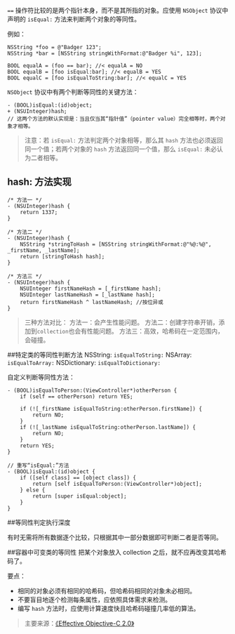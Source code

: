 `==` 操作符比较的是两个指针本身，而不是其所指的对象。应使用 `NSObject` 协议中声明的 `isEqual:` 方法来判断两个对象的等同性。

例如：
```
NSString *foo = @"Badger 123";
NSString *bar = [NSString stringWithFormat:@"Badger %i", 123];
    
BOOL equalA = (foo == bar); //< equalA = NO
BOOL equalB = [foo isEqual:bar]; //< equalB = YES
BOOL equalC = [foo isEqualToString:bar]; //< equalC = YES
```
`NSObject` 协议中有两个判断等同性的关键方法：
```
- (BOOL)isEqual:(id)object;
+ (NSUInteger)hash;
// 这两个方法的默认实现是：当且仅当其“指针值”（pointer value）完全相等时，两个对象才相等。
```
>注意：若 `isEqual:` 方法判定两个对象相等，那么其 `hash` 方法也必须返回同一个值；若两个对象的 `hash` 方法返回同一个值，那么 `isEqual:` 未必认为二者相等。

## hash: 方法实现
```
/* 方法一 */
- (NSUInteger)hash {
    return 1337;
}
```
```
/* 方法二 */
- (NSUInteger)hash {
    NSString *stringToHash = [NSString stringWithFormat:@"%@:%@", _firstName, _lastName];
    return [stringToHash hash];
}
```
```
/* 方法三 */
- (NSUInteger)hash {
    NSUInteger firstNameHash = [_firstName hash];
    NSUInteger lastNameHash = [_lastName hash];
    return firstNameHash ^ lastNameHash; //按位异或
}
```
>三种方法对比：
方法一：会产生性能问题。
方法二：创建字符串开销，添加到`collection`也会有性能问题。
方法三：高效，哈希码在一定范围内，会碰撞。

##特定类的等同性判断方法
NSString: `isEqualToString:`
NSArray: `isEqualToArray:`
NSDictionary: `isEqualToDictionary:`

自定义判断等同性方法：
```
- (BOOL)isEqualToPerson:(ViewController*)otherPerson {
    if (self == otherPerson) return YES;
    
    if (![_firstName isEqualToString:otherPerson.firstName]) {
        return NO;
    }
    if (![_lastName isEqualToString:otherPerson.lastName]) {
        return NO;
    }
    return YES;
}

// 重写“isEqual:”方法
- (BOOL)isEqual:(id)object {
    if ([self class] == [object class]) {
        return [self isEqualToPerson:(ViewController*)object];
    } else {
        return [super isEqual:object];
    }
}
```
##等同性判定执行深度

有时无需将所有数据逐个比较，只根据其中一部分数据即可判断二者是否等同。

##容器中可变类的等同性
把某个对象放入 collection 之后，就不应再改变其哈希码了。

要点：
- 相同的对象必须有相同的哈希码，但哈希码相同的对象未必相同。
- 不要盲目地逐个检测每条属性，应依照具体需求来检测。
- 编写 `hash` 方法时，应使用计算速度快且哈希码碰撞几率低的算法。

>主要来源：[《Effective Objective-C 2.0》](http://book.douban.com/subject/25829244/)